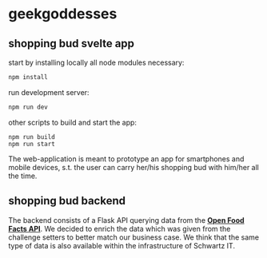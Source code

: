 # geekgoddesses

## shopping bud svelte app

start by installing locally all node modules necessary: 
```bash
npm install
```

run development server:
```bash
npm run dev
```

other scripts to build and start the app:
```
npm run build
npm run start
```
The web-application is meant to prototype an app for smartphones and mobile devices, s.t. the user can carry her/his shopping bud with him/her all the time. 


## shopping bud backend

The backend consists of a Flask API querying data from the [**Open Food Facts API**](https://de.openfoodfacts.org/). We decided to enrich the data which was given from the challenge setters to better match our business case. We think that the same type of data is also available within the infrastructure of Schwartz IT.
